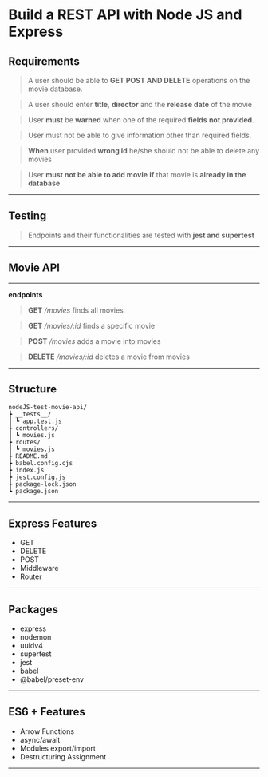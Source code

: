 # Build a REST API with Node JS and Express

## Requirements

> A user should be able to **GET POST AND DELETE** operations on the movie database.

> A user should enter **title**, **director** and the **release date** of the movie

> User **must** be **warned** when one of the required **fields** **not provided**.

> User must not be able to give information other than required fields.

> **When** user provided **wrong id** he/she should not be able to delete any movies

> User **must not be able to add movie** **if** that movie is **already in the database**

---

## Testing

> Endpoints and their functionalities are tested with **jest and supertest**

---

## Movie API

---

**endpoints**

> **GET** _/movies_ finds all movies

> **GET** _/movies/:id_ finds a specific movie

> **POST** _/movies_ adds a movie into movies

> **DELETE** _/movies/:id_ deletes a movie from movies

---

## Structure

```
nodeJS-test-movie-api/
┣ __tests__/
┃ ┗ app.test.js
┣ controllers/
┃ ┗ movies.js
┣ routes/
┃ ┗ movies.js
┣ README.md
┣ babel.config.cjs
┣ index.js
┣ jest.config.js
┣ package-lock.json
┗ package.json
```

---

## Express Features

- GET
- DELETE
- POST
- Middleware
- Router

---

## Packages

- express
- nodemon
- uuidv4
- supertest
- jest
- babel
- @babel/preset-env

---

## ES6 + Features

- Arrow Functions
- async/await
- Modules export/import
- Destructuring Assignment

---
